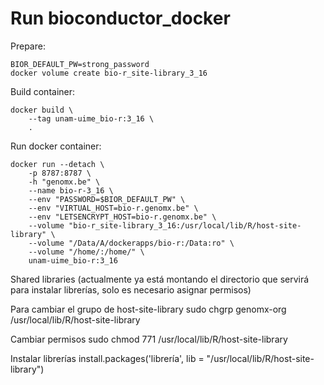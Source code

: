 # Run bioconductor_docker

Prepare:

    BIOR_DEFAULT_PW=strong_password
    docker volume create bio-r_site-library_3_16

Build container:

    docker build \
        --tag unam-uime_bio-r:3_16 \
        .

Run docker container:

    docker run --detach \
        -p 8787:8787 \
        -h "genomx.be" \
        --name bio-r-3_16 \
        --env "PASSWORD=$BIOR_DEFAULT_PW" \
        --env "VIRTUAL_HOST=bio-r.genomx.be" \
        --env "LETSENCRYPT_HOST=bio-r.genomx.be" \
        --volume "bio-r_site-library_3_16:/usr/local/lib/R/host-site-library" \
        --volume "/Data/A/dockerapps/bio-r:/Data:ro" \
        --volume "/home/:/home/" \
        unam-uime_bio-r:3_16



Shared libraries (actualmente ya está montando el directorio que servirá para instalar librerías, solo es necesario asignar permisos)

Para cambiar el grupo de host-site-library
    sudo chgrp genomx-org /usr/local/lib/R/host-site-library

Cambiar permisos 
    sudo chmod 771 /usr/local/lib/R/host-site-library

Instalar librerías
    install.packages('librería', lib = "/usr/local/lib/R/host-site-library")

